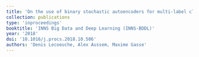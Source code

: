 ```yaml
---
title: 'On the use of binary stochastic autoencoders for multi-label classification under the zero-one loss'
collection: publications
type: 'inproceedings'
booktitle: 'INNS Big Data and Deep Learning (INNS-BDDL)'
year: '2018'
doi: '10.1016/j.procs.2018.10.506'
authors: 'Denis Lecoeuche, Alex Aussem, Maxime Gasse'
---
```

